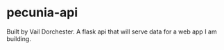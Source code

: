 # pecunia-api
Built by Vail Dorchester.
A flask api that will serve data for a web app I am building.
